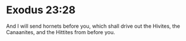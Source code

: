 # Exodus 23:28

And I will send hornets before you, which shall drive out the Hivites, the Canaanites, and the Hittites from before you.
